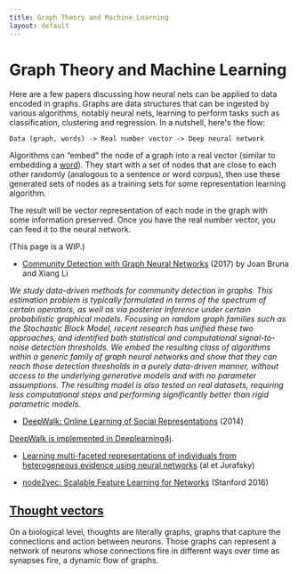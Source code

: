 ```yaml
---
title: Graph Theory and Machine Learning
layout: default
---
```


# Graph Theory and Machine Learning

Here are a few papers discussing how neural nets can be applied to data encoded in graphs. Graphs are data structures that can be ingested by various algorithms, notably neural nets, learning to perform tasks such as classification, clustering and regression. In a nutshell, here's the flow: 

```
Data (graph, words) -> Real number vector -> Deep neural network
```

Algorithms can “embed” the node of a graph into a real vector (similar to embedding a [word](./word2vec)). They start with a set of nodes that are close to each other randomly (analogous to a sentence or word corpus), then use these generated sets of nodes as a training sets for some representation learning algorithm. 

The result will be vector representation of each node in the graph with some information preserved. Once you have the real number vector, you can feed it to the neural network.

(This page is a WIP.)

* [Community Detection with Graph Neural Networks](https://arxiv.org/abs/1705.08415) (2017)
by Joan Bruna and Xiang Li

*We study data-driven methods for community detection in graphs. This estimation problem is typically formulated in terms of the spectrum of certain operators, as well as via posterior inference under certain probabilistic graphical models. Focusing on random graph families such as the Stochastic Block Model, recent research has unified these two approaches, and identified both statistical and computational signal-to-noise detection thresholds. 
We embed the resulting class of algorithms within a generic family of graph neural networks and show that they can reach those detection thresholds in a purely data-driven manner, without access to the underlying generative models and with no parameter assumptions. The resulting model is also tested on real datasets, requiring less computational steps and performing significantly better than rigid parametric models.*

* [DeepWalk: Online Learning of Social Representations](https://arxiv.org/abs/1403.6652) (2014)

[DeepWalk is implemented in Deeplearning4j](https://github.com/deeplearning4j/deeplearning4j/blob/1f8af820c29cc5567a2c5eaa290f094c4d1492a7/deeplearning4j-graph/src/main/java/org/deeplearning4j/graph/models/deepwalk/DeepWalk.java).

* [Learning multi-faceted representations of individuals from heterogeneous evidence using neural networks](https://arxiv.org/abs/1510.05198) (al et Jurafsky)

* [node2vec: Scalable Feature Learning for Networks](https://arxiv.org/abs/1607.00653) (Stanford 2016)

## [Thought vectors](./thoughtvectors)

On a biological level, thoughts are literally graphs, graphs that capture the connections and action between neurons. Those graphs can represent a network of neurons whose connections fire in different ways over time as synapses fire, a dynamic flow of graphs. 
